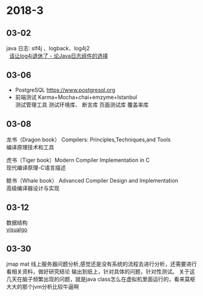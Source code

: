 # 2018-3 

## 03-02
   java 日志: slf4j 、logback、log4j2   
   [该让log4j退休了 - 论Java日志组件的选择](https://www.jianshu.com/p/85d141365d39)
## 03-06 
* PostgreSQL
https://www.postgresql.org
* 前端测试
Karma+Mocha+chai+emzyme+Istanbul   
测试管理工具 测试环境库、 断言库 页面测试库 覆盖率库

## 03-08
龙书（Dragon book） Compilers: Principles,Techniques,and Tools    
编译原理技术和工具 

虎书（Tiger book）Modern Compiler Implementation in C     
现代编译原理-C语言描述   

鲸书（Whale book） Advanced Compiler Design and Implementation   
高级编译器设计与实现

## 03-12 
数据结构    
[visualgo](https://visualgo.net/en)

## 03-30
jmap mat 线上服务器问题分析,感觉还是没有系统的流程去进行分析，还需要进行看相关资料，做好研究结论
输出到纸上，针对具体的问题，针对性测试。
关于这几天在脑子频繁出现的问题，就是java class怎么在虚拟机里面运行的，看来莫枢大大的那个jvm分析比较牛逼啊
